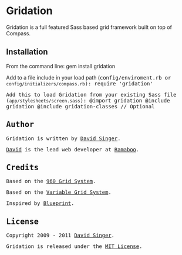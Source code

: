 # Gridation

Gridation is a full featured Sass based grid framework built on top of Compass.

## Installation

From the command line:
    gem install gridation

Add to a file include in your load path (<tt>config/enviroment.rb<tt> or `config/initializers/compass.rb`):
    require 'gridation'

Add this to load Gridation from your existing Sass file (`app/stylesheets/screen.sass`):
    @import gridation
    @include gridation
    @include gridation-classes // Optional


## Author
Gridation is written by [David Singer][david].

[David][david] is the lead web developer at [Ramaboo](http://ramaboo.com).

## Credits
Based on the [960 Grid System](http://960.gs).

Based on the [Variable Grid System](http://www.spry-soft.com/grids).

Inspired by [Blueprint](http://www.blueprintcss.org).

## License
Copyright 2009 - 2011 [David Singer][david].

Gridation is released under the [MIT License][license].


[david]: http://ramaboo.com/david
[license]: https://github.com/ramaboo/gridation/blob/master/LICENSE
